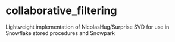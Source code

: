 # collaborative_filtering
Lightweight implementation of NicolasHug/Surprise SVD for use in Snowflake stored procedures and Snowpark
